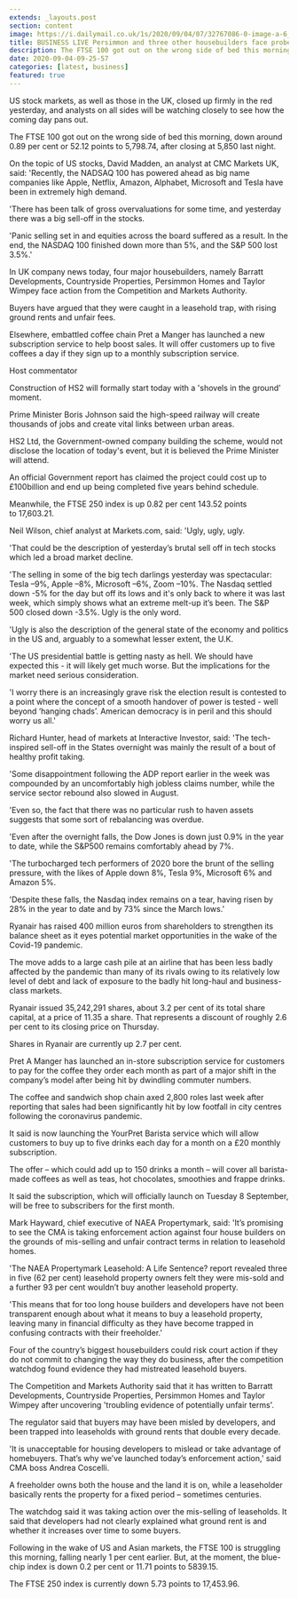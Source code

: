 ```yaml
---
extends: _layouts.post
section: content
image: https://i.dailymail.co.uk/1s/2020/09/04/07/32767086-0-image-a-6_1599202551833.jpg 
title: BUSINESS LIVE Persimmon and three other housebuilders face probe 
description: The FTSE 100 got out on the wrong side of bed this morning, down around 0.89 per cent or 52.12 points to 5,798.74, after closing at 5,850.86 last night. 
date: 2020-09-04-09-25-57 
categories: [latest, business] 
featured: true 
--- 
```

US stock markets, as well as those in the UK, closed up firmly in the red yesterday, and analysts on all sides will be watching closely to see how the coming day pans out.

The FTSE 100 got out on the wrong side of bed this morning, down around 0.89 per cent or 52.12 points to 5,798.74, after closing at 5,850 last night.

On the topic of US stocks, David Madden, an analyst at CMC Markets UK, said: 'Recently, the NADSAQ 100 has powered ahead as big name companies like Apple, Netflix, Amazon, Alphabet, Microsoft and Tesla have been in extremely high demand.

'There has been talk of gross overvaluations for some time, and yesterday there was a big sell-off in the stocks. 

'Panic selling set in and equities across the board suffered as a result. In the end, the NASDAQ 100 finished down more than 5%, and the S&P 500 lost 3.5%.'

In UK company news today, four major housebuilders, namely Barratt Developments, Countryside Properties, Persimmon Homes and Taylor Wimpey face action from the Competition and Markets Authority.

Buyers have argued that they were caught in a leasehold trap, with rising ground rents and unfair fees.

Elsewhere, embattled coffee chain Pret a Manger has launched a new subscription service to help boost sales. It will offer customers up to five coffees a day if they sign up to a monthly subscription service.



Host commentator

Construction of HS2 will formally start today with a 'shovels in the ground' moment.

Prime Minister Boris Johnson said the high-speed railway will create thousands of jobs and create vital links between urban areas.

HS2 Ltd, the Government-owned company building the scheme, would not disclose the location of today's event, but it is believed the Prime Minister will attend.

An official Government report has claimed the project could cost up to £100billion and end up being completed five years behind schedule.

Meanwhile, the FTSE 250 index is up 0.82 per cent 143.52 points to 17,603.21.

Neil Wilson, chief analyst at Markets.com, said: 'Ugly, ugly, ugly. 

'That could be the description of yesterday’s brutal sell off in tech stocks which led a broad market decline. 

'The selling in some of the big tech darlings yesterday was spectacular: Tesla –9%, Apple –8%, Microsoft –6%, Zoom –10%. The Nasdaq settled down -5% for the day but off its lows and it's only back to where it was last week, which simply shows what an extreme melt-up it’s been. The S&P 500 closed down -3.5%. Ugly is the only word.  

'Ugly is also the description of the general state of the economy and politics in the US and, arguably to a somewhat lesser extent, the U.K. 

'The US presidential battle is getting nasty as hell. We should have expected this - it will likely get much worse. But the implications for the market need serious consideration. 

'I worry there is an increasingly grave risk the election result is contested to a point where the concept of a smooth handover of power is tested - well beyond ‘hanging chads’. American democracy is in peril and this should worry us all.'

Richard Hunter, head of markets at Interactive Investor, said: 'The tech-inspired sell-off in the States overnight was mainly the result of a bout of healthy profit taking.

'Some disappointment following the ADP report earlier in the week was compounded by an uncomfortably high jobless claims number, while the service sector rebound also slowed in August. 

'Even so, the fact that there was no particular rush to haven assets suggests that some sort of rebalancing was overdue.

'Even after the overnight falls, the Dow Jones is down just 0.9% in the year to date, while the S&P500 remains comfortably ahead by 7%. 

'The turbocharged tech performers of 2020 bore the brunt of the selling pressure, with the likes of Apple down 8%, Tesla 9%, Microsoft 6% and Amazon 5%. 

'Despite these falls, the Nasdaq index remains on a tear, having risen by 28% in the year to date and by 73% since the March lows.'

Ryanair has raised 400 million euros from shareholders to strengthen its balance sheet as it eyes potential market opportunities in the wake of the Covid-19 pandemic.

The move adds to a large cash pile at an airline that has been less badly affected by the pandemic than many of its rivals owing to its relatively low level of debt and lack of exposure to the badly hit long-haul and business-class markets.

Ryanair issued 35,242,291 shares, about 3.2 per cent of its total share capital, at a price of 11.35 a share. That represents a discount of roughly 2.6 per cent to its closing price on Thursday.

Shares in Ryanair are currently up 2.7 per cent.

Pret A Manger has launched an in-store subscription service for customers to pay for the coffee they order each month as part of a major shift in the company’s model after being hit by dwindling commuter numbers.

The coffee and sandwich shop chain axed 2,800 roles last week after reporting that sales had been significantly hit by low footfall in city centres following the coronavirus pandemic.

It said is now launching the YourPret Barista service which will allow customers to buy up to five drinks each day for a month on a £20 monthly subscription.

The offer – which could add up to 150 drinks a month – will cover all barista-made coffees as well as teas, hot chocolates, smoothies and frappe drinks.

It said the subscription, which will officially launch on Tuesday 8 September, will be free to subscribers for the first month.

Mark Hayward, chief executive of NAEA Propertymark, said: 'It’s promising to see the CMA is taking enforcement action against four house builders on the grounds of mis-selling and unfair contract terms in relation to leasehold homes.

'The NAEA Propertymark Leasehold: A Life Sentence? report revealed three in five (62 per cent) leasehold property owners felt they were mis-sold and a further 93 per cent wouldn’t buy another leasehold property. 

'This means that for too long house builders and developers have not been transparent enough about what it means to buy a leasehold property, leaving many in financial difficulty as they have become trapped in confusing contracts with their freeholder.'

Four of the country’s biggest housebuilders could risk court action if they do not commit to changing the way they do business, after the competition watchdog found evidence they had mistreated leasehold buyers.

The Competition and Markets Authority said that it has written to Barratt Developments, Countryside Properties, Persimmon Homes and Taylor Wimpey after uncovering 'troubling evidence of potentially unfair terms'.

The regulator said that buyers may have been misled by developers, and been trapped into leaseholds with ground rents that double every decade.

'It is unacceptable for housing developers to mislead or take advantage of homebuyers. That’s why we’ve launched today’s enforcement action,' said CMA boss Andrea Coscelli.

A freeholder owns both the house and the land it is on, while a leaseholder basically rents the property for a fixed period – sometimes centuries.

The watchdog said it was taking action over the mis-selling of leaseholds. It said that developers had not clearly explained what ground rent is and whether it increases over time to some buyers.

Following in the wake of US and Asian markets, the FTSE 100 is struggling this morning, falling nearly 1 per cent earlier. But, at the moment, the blue-chip index is down 0.2 per cent or 11.71 points to 5839.15.

The FTSE 250 index is currently down 5.73 points to 17,453.96.

 

